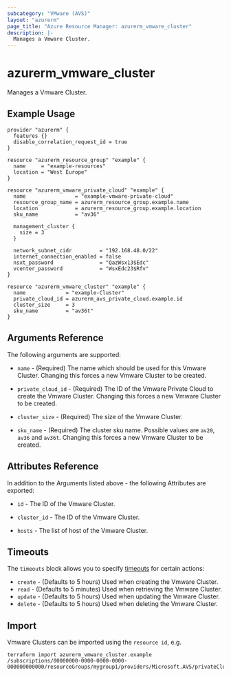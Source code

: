 ```yaml
---
subcategory: "VMware (AVS)"
layout: "azurerm"
page_title: "Azure Resource Manager: azurerm_vmware_cluster"
description: |-
  Manages a Vmware Cluster.
---
```


# azurerm_vmware_cluster

Manages a Vmware Cluster.

## Example Usage

```hcl
provider "azurerm" {
  features {}
  disable_correlation_request_id = true
}

resource "azurerm_resource_group" "example" {
  name     = "example-resources"
  location = "West Europe"
}

resource "azurerm_vmware_private_cloud" "example" {
  name                = "example-vmware-private-cloud"
  resource_group_name = azurerm_resource_group.example.name
  location            = azurerm_resource_group.example.location
  sku_name            = "av36"

  management_cluster {
    size = 3
  }

  network_subnet_cidr         = "192.168.48.0/22"
  internet_connection_enabled = false
  nsxt_password               = "QazWsx13$Edc"
  vcenter_password            = "WsxEdc23$Rfv"
}

resource "azurerm_vmware_cluster" "example" {
  name             = "example-Cluster"
  private_cloud_id = azurerm_avs_private_cloud.example.id
  cluster_size     = 3
  sku_name         = "av36t"
}
```

## Arguments Reference

The following arguments are supported:

* `name` - (Required) The name which should be used for this Vmware Cluster. Changing this forces a new Vmware Cluster to be created.

* `private_cloud_id` - (Required) The ID of the Vmware Private Cloud to create the Vmware Cluster. Changing this forces a new Vmware Cluster to be created.

* `cluster_size` - (Required) The size of the Vmware Cluster.

* `sku_name` - (Required) The cluster sku name. Possible values are `av20`, `av36` and `av36t`. Changing this forces a new Vmware Cluster to be created.

## Attributes Reference

In addition to the Arguments listed above - the following Attributes are exported: 

* `id` - The ID of the Vmware Cluster.

* `cluster_id` - The ID of the Vmware Cluster.

* `hosts` - The list of host of the Vmware Cluster.

## Timeouts

The `timeouts` block allows you to specify [timeouts](https://www.terraform.io/docs/configuration/resources.html#timeouts) for certain actions:

* `create` - (Defaults to 5 hours) Used when creating the Vmware Cluster.
* `read` - (Defaults to 5 minutes) Used when retrieving the Vmware Cluster.
* `update` - (Defaults to 5 hours) Used when updating the Vmware Cluster.
* `delete` - (Defaults to 5 hours) Used when deleting the Vmware Cluster.

## Import

Vmware Clusters can be imported using the `resource id`, e.g.

```shell
terraform import azurerm_vmware_cluster.example /subscriptions/00000000-0000-0000-0000-000000000000/resourceGroups/mygroup1/providers/Microsoft.AVS/privateClouds/privateCloud1/clusters/cluster1
```
